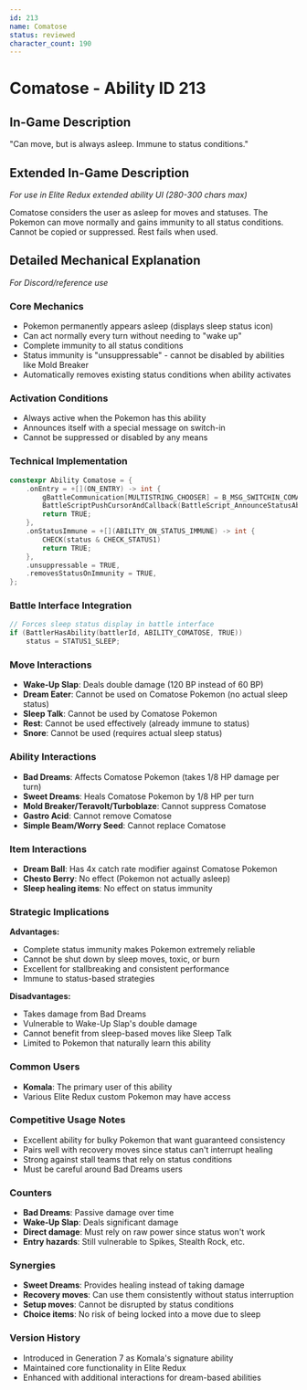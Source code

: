 ```yaml
---
id: 213
name: Comatose
status: reviewed
character_count: 190
---
```


# Comatose - Ability ID 213

## In-Game Description
"Can move, but is always asleep. Immune to status conditions."

## Extended In-Game Description
*For use in Elite Redux extended ability UI (280-300 chars max)*

Comatose considers the user as asleep for moves and statuses. The Pokemon can move normally and gains immunity to all status conditions. Cannot be copied or suppressed. Rest fails when used.

## Detailed Mechanical Explanation
*For Discord/reference use*

### Core Mechanics
- Pokemon permanently appears asleep (displays sleep status icon)
- Can act normally every turn without needing to "wake up"
- Complete immunity to all status conditions
- Status immunity is "unsuppressable" - cannot be disabled by abilities like Mold Breaker
- Automatically removes existing status conditions when ability activates

### Activation Conditions
- Always active when the Pokemon has this ability
- Announces itself with a special message on switch-in
- Cannot be suppressed or disabled by any means

### Technical Implementation
```c
constexpr Ability Comatose = {
    .onEntry = +[](ON_ENTRY) -> int {
        gBattleCommunication[MULTISTRING_CHOOSER] = B_MSG_SWITCHIN_COMATOSE;
        BattleScriptPushCursorAndCallback(BattleScript_AnnounceStatusAbility);
        return TRUE;
    },
    .onStatusImmune = +[](ABILITY_ON_STATUS_IMMUNE) -> int {
        CHECK(status & CHECK_STATUS1)
        return TRUE;
    },
    .unsuppressable = TRUE,
    .removesStatusOnImmunity = TRUE,
};
```

### Battle Interface Integration
```c
// Forces sleep status display in battle interface
if (BattlerHasAbility(battlerId, ABILITY_COMATOSE, TRUE))
    status = STATUS1_SLEEP;
```

### Move Interactions
- **Wake-Up Slap**: Deals double damage (120 BP instead of 60 BP)
- **Dream Eater**: Cannot be used on Comatose Pokemon (no actual sleep status)
- **Sleep Talk**: Cannot be used by Comatose Pokemon
- **Rest**: Cannot be used effectively (already immune to status)
- **Snore**: Cannot be used (requires actual sleep status)

### Ability Interactions
- **Bad Dreams**: Affects Comatose Pokemon (takes 1/8 HP damage per turn)
- **Sweet Dreams**: Heals Comatose Pokemon by 1/8 HP per turn
- **Mold Breaker/Teravolt/Turboblaze**: Cannot suppress Comatose
- **Gastro Acid**: Cannot remove Comatose
- **Simple Beam/Worry Seed**: Cannot replace Comatose

### Item Interactions
- **Dream Ball**: Has 4x catch rate modifier against Comatose Pokemon
- **Chesto Berry**: No effect (Pokemon not actually asleep)
- **Sleep healing items**: No effect on status immunity

### Strategic Implications
**Advantages:**
- Complete status immunity makes Pokemon extremely reliable
- Cannot be shut down by sleep moves, toxic, or burn
- Excellent for stallbreaking and consistent performance
- Immune to status-based strategies

**Disadvantages:**
- Takes damage from Bad Dreams
- Vulnerable to Wake-Up Slap's double damage
- Cannot benefit from sleep-based moves like Sleep Talk
- Limited to Pokemon that naturally learn this ability

### Common Users
- **Komala**: The primary user of this ability
- Various Elite Redux custom Pokemon may have access

### Competitive Usage Notes
- Excellent ability for bulky Pokemon that want guaranteed consistency
- Pairs well with recovery moves since status can't interrupt healing
- Strong against stall teams that rely on status conditions
- Must be careful around Bad Dreams users

### Counters
- **Bad Dreams**: Passive damage over time
- **Wake-Up Slap**: Deals significant damage
- **Direct damage**: Must rely on raw power since status won't work
- **Entry hazards**: Still vulnerable to Spikes, Stealth Rock, etc.

### Synergies
- **Sweet Dreams**: Provides healing instead of taking damage
- **Recovery moves**: Can use them consistently without status interruption
- **Setup moves**: Cannot be disrupted by status conditions
- **Choice items**: No risk of being locked into a move due to sleep

### Version History
- Introduced in Generation 7 as Komala's signature ability
- Maintained core functionality in Elite Redux
- Enhanced with additional interactions for dream-based abilities